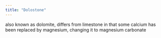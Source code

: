 ```yaml
---
title: "Dolostone"
---
```

also known as dolomite, differs from limestone in that some calcium has been replaced by magnesium, changing it to magnesium carbonate


